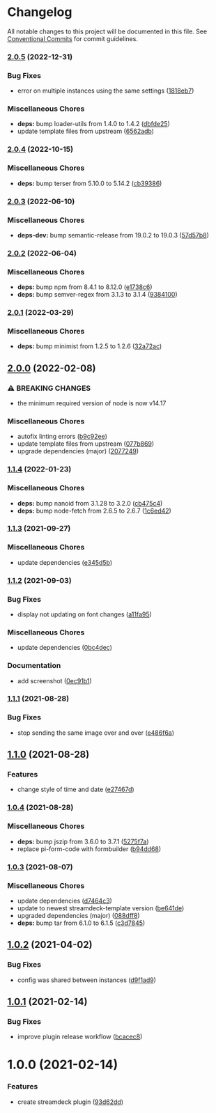 # Changelog

All notable changes to this project will be documented in this file. See
[Conventional Commits](https://conventionalcommits.org) for commit guidelines.

### [2.0.5](https://github.com/rweich/streamdeck-datetime/compare/v2.0.4...v2.0.5) (2022-12-31)


### Bug Fixes

* error on multiple instances using the same settings ([1818eb7](https://github.com/rweich/streamdeck-datetime/commit/1818eb788855a3a795734c27f9e767f93eafdb3d))


### Miscellaneous Chores

* **deps:** bump loader-utils from 1.4.0 to 1.4.2 ([dbfde25](https://github.com/rweich/streamdeck-datetime/commit/dbfde25a4281c7420c2f96e6e2d6b1e123403927))
* update template files from upstream ([6562adb](https://github.com/rweich/streamdeck-datetime/commit/6562adb8029b843b1856e76e36767e3077a65e71))

### [2.0.4](https://github.com/rweich/streamdeck-datetime/compare/v2.0.3...v2.0.4) (2022-10-15)


### Miscellaneous Chores

* **deps:** bump terser from 5.10.0 to 5.14.2 ([cb39386](https://github.com/rweich/streamdeck-datetime/commit/cb3938689c197e0831342f0f4de19089131f8b24))

### [2.0.3](https://github.com/rweich/streamdeck-datetime/compare/v2.0.2...v2.0.3) (2022-06-10)


### Miscellaneous Chores

* **deps-dev:** bump semantic-release from 19.0.2 to 19.0.3 ([57d57b8](https://github.com/rweich/streamdeck-datetime/commit/57d57b83344860d6db06ffbc9b7ee29eb35bde8c))

### [2.0.2](https://github.com/rweich/streamdeck-datetime/compare/v2.0.1...v2.0.2) (2022-06-04)


### Miscellaneous Chores

* **deps:** bump npm from 8.4.1 to 8.12.0 ([e1738c6](https://github.com/rweich/streamdeck-datetime/commit/e1738c696273e3c77dd269cf178758790df4867f))
* **deps:** bump semver-regex from 3.1.3 to 3.1.4 ([9384100](https://github.com/rweich/streamdeck-datetime/commit/938410015f28b94664ab168598e6cee189ef7029))

### [2.0.1](https://github.com/rweich/streamdeck-datetime/compare/v2.0.0...v2.0.1) (2022-03-29)


### Miscellaneous Chores

* **deps:** bump minimist from 1.2.5 to 1.2.6 ([32a72ac](https://github.com/rweich/streamdeck-datetime/commit/32a72acecdc040873609746e0291160987ed24e3))

## [2.0.0](https://github.com/rweich/streamdeck-datetime/compare/v1.1.4...v2.0.0) (2022-02-08)


### ⚠ BREAKING CHANGES

* the minimum required version of node is now v14.17

### Miscellaneous Chores

* autofix linting errors ([b9c92ee](https://github.com/rweich/streamdeck-datetime/commit/b9c92ee1eb3784c5f985e0541dc7babcf2965560))
* update template files from upstream ([077b869](https://github.com/rweich/streamdeck-datetime/commit/077b86902cf8604d996cba6c892956addced8a1c))
* upgrade dependencies (major) ([2077249](https://github.com/rweich/streamdeck-datetime/commit/20772497a8ffbe3aae009c541beaa2c884920b18))

### [1.1.4](https://github.com/rweich/streamdeck-datetime/compare/v1.1.3...v1.1.4) (2022-01-23)


### Miscellaneous Chores

* **deps:** bump nanoid from 3.1.28 to 3.2.0 ([cb475c4](https://github.com/rweich/streamdeck-datetime/commit/cb475c4cfc23a6b689bcfd540b1e0b325230375d))
* **deps:** bump node-fetch from 2.6.5 to 2.6.7 ([1c6ed42](https://github.com/rweich/streamdeck-datetime/commit/1c6ed42bbf5701632e690dbe3ecfc1898103fbd3))

### [1.1.3](https://github.com/rweich/streamdeck-datetime/compare/v1.1.2...v1.1.3) (2021-09-27)


### Miscellaneous Chores

* update dependencies ([e345d5b](https://github.com/rweich/streamdeck-datetime/commit/e345d5bab11d084252d18af4d4bdeb10416e8c79))

### [1.1.2](https://github.com/rweich/streamdeck-datetime/compare/v1.1.1...v1.1.2) (2021-09-03)


### Bug Fixes

* display not updating on font changes ([a11fa95](https://github.com/rweich/streamdeck-datetime/commit/a11fa957c6b830b06beb5179851ab89b0ce1a88f))


### Miscellaneous Chores

* update dependencies ([0bc4dec](https://github.com/rweich/streamdeck-datetime/commit/0bc4decf67d91dbdf376e906d32e2abe3a940889))


### Documentation

* add screenshot ([0ec91b1](https://github.com/rweich/streamdeck-datetime/commit/0ec91b11525b0059a621faf35b87b42ff72d8a15))

### [1.1.1](https://github.com/rweich/streamdeck-datetime/compare/v1.1.0...v1.1.1) (2021-08-28)


### Bug Fixes

* stop sending the same image over and over ([e486f6a](https://github.com/rweich/streamdeck-datetime/commit/e486f6a76fc3c8d496848d9a302e01950195a331))

## [1.1.0](https://github.com/rweich/streamdeck-datetime/compare/v1.0.4...v1.1.0) (2021-08-28)


### Features

* change style of time and date ([e27467d](https://github.com/rweich/streamdeck-datetime/commit/e27467d1693234874c1804342d77913144926d55))

### [1.0.4](https://github.com/rweich/streamdeck-datetime/compare/v1.0.3...v1.0.4) (2021-08-28)


### Miscellaneous Chores

* **deps:** bump jszip from 3.6.0 to 3.7.1 ([5275f7a](https://github.com/rweich/streamdeck-datetime/commit/5275f7a059a26b59eff47c5f580780c9c862cf36))
* replace pi-form-code with formbuilder ([b94dd68](https://github.com/rweich/streamdeck-datetime/commit/b94dd68ab3b5c5e8f84056236c0a82371513feed))

### [1.0.3](https://github.com/rweich/streamdeck-datetime/compare/v1.0.2...v1.0.3) (2021-08-07)


### Miscellaneous Chores

* update dependencies ([d7464c3](https://github.com/rweich/streamdeck-datetime/commit/d7464c3f8d288ee88676587677f1a090a87db39b))
* update to newest streamdeck-template version ([be641de](https://github.com/rweich/streamdeck-datetime/commit/be641de824233c02eb780d75b0ed1622d89ad1d2))
* upgraded dependencies (major) ([088dff8](https://github.com/rweich/streamdeck-datetime/commit/088dff897231ac021bc83c94991fcc7432c548af))
* **deps:** bump tar from 6.1.0 to 6.1.5 ([c3d7845](https://github.com/rweich/streamdeck-datetime/commit/c3d784512db9dede6620a8de3af5479aad41ed69))

## [1.0.2](https://github.com/rweich/streamdeck-datetime/compare/v1.0.1...v1.0.2) (2021-04-02)


### Bug Fixes

* config was shared between instances ([d9f1ad9](https://github.com/rweich/streamdeck-datetime/commit/d9f1ad98ce2ccd958001a8aec7ad186ed9a8d07d))

## [1.0.1](https://github.com/rweich/streamdeck-datetime/compare/v1.0.0...v1.0.1) (2021-02-14)


### Bug Fixes

* improve plugin release workflow ([bcacec8](https://github.com/rweich/streamdeck-datetime/commit/bcacec821d3c642a58e6ee05325ad9442ec66350))

# 1.0.0 (2021-02-14)


### Features

* create streamdeck plugin ([93d62dd](https://github.com/rweich/streamdeck-datetime/commit/93d62dd39c51f1dda4d4687816a692a8f8c78fee))
